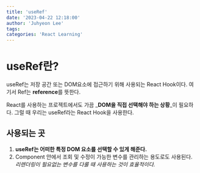 ```yaml
---
title: 'useRef'
date: '2023-04-22 12:18:00'
author: 'Juhyeon Lee'
tags: 
categories: 'React Learning'
---
```


# useRef란?


useRef는 저장 공간 또는 DOM요소에 접근하기 위해 사용되는 React Hook이다. 여기서 Ref는 **reference**를 뜻한다.


React를 사용하는 프로젝트에서도 가끔 _**DOM을 직접 선택해야 하는 상황**_이 필요하다.
그럴 때 우리는 useRef라는 React Hook을 사용한다.


## 사용되는 곳

1. **useRef는 어떠한 특정 DOM 요소를 선택할 수 있게 해준다.**
2. Component 안에서 조회 및 수정이 가능한 변수를 관리하는 용도로도 사용된다.
_리렌더링이 필요없는 변수를 다룰 때 사용하는 것이 효율적이다._
